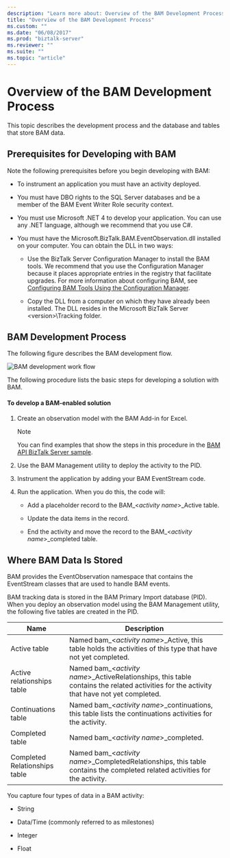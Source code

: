 ```yaml
---
description: "Learn more about: Overview of the BAM Development Process"
title: "Overview of the BAM Development Process"
ms.custom: ""
ms.date: "06/08/2017"
ms.prod: "biztalk-server"
ms.reviewer: ""
ms.suite: ""
ms.topic: "article"
---
```

# Overview of the BAM Development Process
This topic describes the development process and the database and tables that store BAM data.

## Prerequisites for Developing with BAM
 Note the following prerequisites before you begin developing with BAM:

-   To instrument an application you must have an activity deployed.

-   You must have DBO rights to the SQL Server databases and be a member of the BAM Event Writer Role security context.

-   You must use Microsoft .NET 4 to develop your application. You can use any .NET language, although we recommend that you use C#.

-   You must have the Microsoft.BizTalk.BAM.EventObservation.dll installed on your computer. You can obtain the DLL in two ways:

    -   Use the BizTalk Server Configuration Manager to install the BAM tools. We recommend that you use the Configuration Manager because it places appropriate entries in the registry that facilitate upgrades. For more information about configuring BAM, see [Configuring BAM Tools Using the Configuration Manager](../install-and-config-guides/configure-biztalk-server.md).

    -   Copy the DLL from a computer on which they have already been installed. The DLL resides in the Microsoft BizTalk Server \<version\>\Tracking folder.

## BAM Development Process
 The following figure describes the BAM development flow.

 ![BAM development work flow](../core/media/dwb-bamdevelopmentflowc.gif "dwb_bamdevelopmentflowc")

 The following procedure lists the basic steps for developing a solution with BAM.

#### To develop a BAM-enabled solution

1.  Create an observation model with the BAM Add-in for Excel.

    > [!NOTE]
    > You can find examples that show the steps in this procedure in the [BAM API BizTalk Server sample](/biztalk/core/bam-api-biztalk-server-sample).

2.  Use the BAM Management utility to deploy the activity to the PID.

3.  Instrument the application by adding your BAM EventStream code.

4.  Run the application. When you do this, the code will:

    -   Add a placeholder record to the BAM_\<*activity name*\>_Active table.

    -   Update the data items in the record.

    -   End the activity and move the record to the BAM_\<*activity name*\>_completed table.

## Where BAM Data Is Stored
 BAM provides the EventObservation namespace that contains the EventStream classes that are used to handle BAM events.

 BAM tracking data is stored in the BAM Primary Import database (PID). When you deploy an observation model using the BAM Management utility, the following five tables are created in the PID.

|Name|Description|
|----------|-----------------|
|Active table|Named bam_\<*activity name*\>_Active, this table holds the activities of this type that have not yet completed.|
|Active relationships table|Named bam_\<*activity name*\>_ActiveRelationships, this table contains the related activities for the activity that have not yet completed.|
|Continuations table|Named bam_\<*activity name*\>_continuations, this table lists the continuations activities for the activity.|
|Completed table|Named bam_\<*activity name*\>_completed.|
|Completed Relationships table|Named bam_\<*activity name*\>_CompletedRelationships, this table contains the completed related activities for the activity.|

 You capture four types of data in a BAM activity:

-   String

-   Data/Time (commonly referred to as milestones)

-   Integer

-   Float

